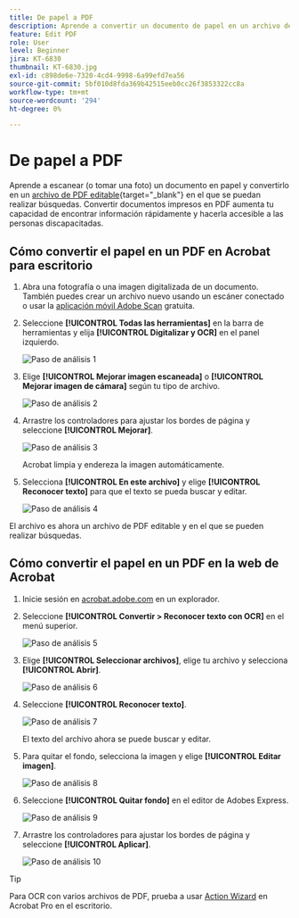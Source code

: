 ```yaml
---
title: De papel a PDF
description: Aprende a convertir un documento de papel en un archivo de PDF inteligente, editable y con capacidad de búsqueda
feature: Edit PDF
role: User
level: Beginner
jira: KT-6830
thumbnail: KT-6830.jpg
exl-id: c898de6e-7320-4cd4-9998-6a99efd7ea56
source-git-commit: 5bf010d8fda369b42515eeb0cc26f3853322cc8a
workflow-type: tm+mt
source-wordcount: '294'
ht-degree: 0%

---
```


# De papel a PDF

Aprende a escanear (o tomar una foto) un documento en papel y convertirlo en un [archivo de PDF editable](https://www.adobe.com/es/acrobat/online/pdf-editor.html){target="_blank"} en el que se puedan realizar búsquedas. Convertir documentos impresos en PDF aumenta tu capacidad de encontrar información rápidamente y hacerla accesible a las personas discapacitadas.

## Cómo convertir el papel en un PDF en Acrobat para escritorio

1. Abra una fotografía o una imagen digitalizada de un documento. También puedes crear un archivo nuevo usando un escáner conectado o usar la [aplicación móvil Adobe Scan](https://adobescan.app.link/GpBqG8Bkoeb) gratuita.

1. Seleccione **[!UICONTROL Todas las herramientas]** en la barra de herramientas y elija **[!UICONTROL Digitalizar y OCR]** en el panel izquierdo.

   ![Paso de análisis 1](../assets/Scan_1.png)

1. Elige **[!UICONTROL Mejorar imagen escaneada]** o **[!UICONTROL Mejorar imagen de cámara]** según tu tipo de archivo.

   ![Paso de análisis 2](../assets/Scan_2.png)

1. Arrastre los controladores para ajustar los bordes de página y seleccione **[!UICONTROL Mejorar]**.

   ![Paso de análisis 3](../assets/Scan_3.png)

   Acrobat limpia y endereza la imagen automáticamente.

1. Selecciona **[!UICONTROL En este archivo]** y elige **[!UICONTROL Reconocer texto]** para que el texto se pueda buscar y editar.

   ![Paso de análisis 4](../assets/Scan_4.png)

El archivo es ahora un archivo de PDF editable y en el que se pueden realizar búsquedas.

## Cómo convertir el papel en un PDF en la web de Acrobat

1. Inicie sesión en [acrobat.adobe.com](https://acrobat.adobe.com/es/es) en un explorador.

1. Seleccione **[!UICONTROL Convertir > Reconocer texto con OCR]** en el menú superior.

   ![Paso de análisis 5](../assets/Scan_5.png)

1. Elige **[!UICONTROL Seleccionar archivos]**, elige tu archivo y selecciona **[!UICONTROL Abrir]**.

   ![Paso de análisis 6](../assets/Scan_6.png)

1. Seleccione **[!UICONTROL Reconocer texto]**.

   ![Paso de análisis 7](../assets/Scan_7.png)

   El texto del archivo ahora se puede buscar y editar.

1. Para quitar el fondo, selecciona la imagen y elige **[!UICONTROL Editar imagen]**.

   ![Paso de análisis 8](../assets/Scan_8.png)

1. Seleccione **[!UICONTROL Quitar fondo]** en el editor de Adobes Express.

   ![Paso de análisis 9](../assets/Scan_9.png)

1. Arrastre los controladores para ajustar los bordes de página y seleccione **[!UICONTROL Aplicar]**.

   ![Paso de análisis 10](../assets/Scan_10.png)


>[!TIP]
>
>Para OCR con varios archivos de PDF, prueba a usar [Action Wizard](../advanced-tasks/action.md) en Acrobat Pro en el escritorio.